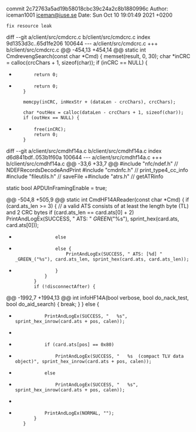 commit 2c72763a5ad19b58018cbc39c24a2c8b1880996c
Author: iceman1001 <iceman@iuse.se>
Date:   Sun Oct 10 19:01:49 2021 +0200

    fix resource leak

diff --git a/client/src/cmdcrc.c b/client/src/cmdcrc.c
index 9d1353d3c..65d1fe206 100644
--- a/client/src/cmdcrc.c
+++ b/client/src/cmdcrc.c
@@ -454,13 +454,14 @@ static int CmdrevengSearch(const char *Cmd) {
         memset(result, 0, 30);
         char *inCRC = calloc(crcChars + 1, sizeof(char));
         if (inCRC == NULL) {
-            return 0;
+            return 0;   
         }
 
         memcpy(inCRC, inHexStr + (dataLen - crcChars), crcChars);
 
         char *outHex = calloc(dataLen - crcChars + 1, sizeof(char));
         if (outHex == NULL) {
+            free(inCRC);
             return 0;
         }
 
diff --git a/client/src/cmdhf14a.c b/client/src/cmdhf14a.c
index d6d841bdf..053b1f60a 100644
--- a/client/src/cmdhf14a.c
+++ b/client/src/cmdhf14a.c
@@ -33,6 +33,7 @@
 #include "nfc/ndef.h"      // NDEFRecordsDecodeAndPrint
 #include "cmdnfc.h"        // print_type4_cc_info
 #include "fileutils.h"     // saveFile
+#include "atrs.h"          // getATRinfo
 
 static bool APDUInFramingEnable = true;
 
@@ -504,8 +505,9 @@ static int CmdHF14AReader(const char *Cmd) {
                 if (card.ats_len >= 3) { // a valid ATS consists of at least the length byte (TL) and 2 CRC bytes
                     if (card.ats_len == card.ats[0] + 2)
                         PrintAndLogEx(SUCCESS, " ATS: "  _GREEN_("%s"), sprint_hex(card.ats, card.ats[0]));
-                    else
+                    else {
                         PrintAndLogEx(SUCCESS, " ATS: [%d] "  _GREEN_("%s"), card.ats_len, sprint_hex(card.ats, card.ats_len));
+                    }
                 }
             }
             if (!disconnectAfter) {
@@ -1992,7 +1994,13 @@ int infoHF14A(bool verbose, bool do_nack_test, bool do_aid_search) {
                         break;
                 }
             } else {
-                PrintAndLogEx(SUCCESS, "   %s", sprint_hex_inrow(card.ats + pos, calen));
+
+                if (card.ats[pos] == 0x80)
+                    PrintAndLogEx(SUCCESS, "   %s  (compact TLV data object)", sprint_hex_inrow(card.ats + pos, calen));
+                else
+                    PrintAndLogEx(SUCCESS, "   %s", sprint_hex_inrow(card.ats + pos, calen));
+
+                PrintAndLogEx(NORMAL, "");
             }
         }
 
